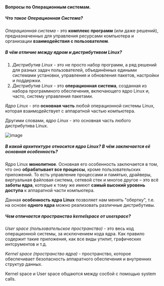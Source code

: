 #### Вопросы по Операционным системам.

##### Что такое Операционная Система?
*Операционная система* - это **комплекс программ** (или даже решений), предназначенных для управления ресурсами компьютера и организации **взаимодействия с пользователем**.

##### В чём отличие между ядром и дистрибутивом Linux?
1. *Дистрибутив Linux* - это не просто набор программ, а ряд решений для разных задач пользователей, объединённых едиными системами установки, управления и обновления пакетов, настройки и поддержки.
2. *Дистрибутив Linux* - это **операционная система**, созданная из набора программного обеспечения, включающего ядро Linux и, часто, систему управления пакетами.

*Ядро Linux* - это **основная часть** любой операционной системы Linux, которая взаимодействует с аппаратной частью компьютера.

Другими словами, *ядро Linux* - это основная часть любого дистрибутива Linux.

![image](https://user-images.githubusercontent.com/57217014/194370719-99cb122b-da93-421d-8912-240826ccba22.png)

##### В какой архитектуре относится ядро Linux? В чём заключается её основная особенность?

Ядро Linux **монолитное**. Основная его особенность заключается в том, что оно **обрабатывает все процессы**, кроме пользовательских приложений. То есть управление процессами
и памятью, драйверы, виртуальная файловая система, сетевой стек и многое другое – это всё **заботы ядра**, которые к тому же имеют **самый высокий уровень доступа** к аппаратной части компьютера.

Данная **особенность ядра Linux** позволяет нам менять "обертку", т.е. на основе **одного ядра** можно реализовать различные дистрибутивы.

##### Чем отличается пространство kernelspace от userspace?

*User space (пользовательское пространство)* - это весь код операционной системы, за исключением кода ядра. Как правило содержит такие приложения, как все виды утилит, графических интсрументов и т.д.

*Kernel space (пространство ядра)* - пространство, которое обеспечивает безопасность аппаратного обеспечения и внутренних структур данных.

Kernel space и User space общаются между сосбой с помощью system calls.
